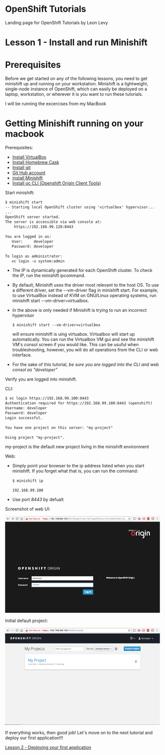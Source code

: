 # OpenShift Tutorials
Landing page for OpenShift Tutorials by Leon Levy

# Lesson 1 - Install and run Minishift

# Prerequisites

Before we get started on any of the following lessons, you need to get minishift up and running on your workstation. Minishift is a lightweight, single-node instance of OpenShift, which can easily be deployed on a laptop, workstation, or wherever it is you want to run these tutorials.

I will be running the excercises from my MacBook

# Getting Minishift running on your macbook
Prerequisites: 

* [Install VirtualBox](https://www.virtualbox.org/wiki/Downloads)
* [Install Homebrew Cask](https://caskroom.github.io)
* [Install git](https://git-scm.com/book/en/v2/Getting-Started-Installing-Git)
* [Git Hub account](http://github.com)
* [install Minishift](https://docs.openshift.org/latest/minishift/getting-started/installing.html)
* [Install oc CLI (Openshift Origin Client Tools)](https://github.com/openshift/origin/releases/) 

Start minishift:

    $ minishift start
    -- Starting local OpenShift cluster using 'virtualbox' hypervisor...
    ...
    OpenShift server started.
    The server is accessible via web console at:
        https://192.168.99.128:8443

    You are logged in as:
       User:     developer
       Password: developer

    To login as administrator:
       oc login -u system:admin
       
* The IP is dynamically generated for each OpenShift cluster. To check the IP, run the minishift ipcommand.
* By default, Minishift uses the driver most relevant to the host OS. To use a different driver, set the --vm-driver flag in minishift start. For example, to use VirtualBox instead of KVM on GNU/Linux operating systems, run minishift start --vm-driver=virtualbox.
* In the above is only needed if Minishift is trying to run an incorrect hypervisor

      $ minishift start --vm-driver=virtualbox
    
    will ensure minishift is uing virtuabox. Virtualbox will start up automatically. You can run the Virtualbox VM gui and see the minishift VM's consol screen if you would like. This can be usuful when troubleshooting, however, you will do all operations from the CLI or web interface.
* For the sake of this tutorial, *be sure you are logged into the CLI and web consol as "developer"*

Verify you are logged into minishift.

CLI:

    $ oc login https://192.168.99.100:8443
    Authentication required for https://192.168.99.100:8443 (openshift)
    Username: developer
    Password: developer
    Login successful.

    You have one project on this server: "my-project"

    Using project "my-project".
    
my-project is the default new project living in the minishift environment

Web: 

* Simply point your browser to the ip address listed when you start minishift. If you forget what that is, you can run the command: 

    `$ minishift ip` 

    `192.168.99.100`
    
 * Use port *8443* by defualt
    
 Screenshot of web UI:
 
 ![Login screen](img/openshift_login.png "Openshift Login")
 
 Initial default project:
 
 ![defualt screen](img/openshift_projects_default.png "Defualt project")
 
 If everything works, then good job! Let's move on to the next tutorial and deploy our first application!!!
 
 [Lesson 2 - Deploying your first application](https://github.com/bugbiteme/nodejs-hello-world)
 
 
 
 
 
 




    

